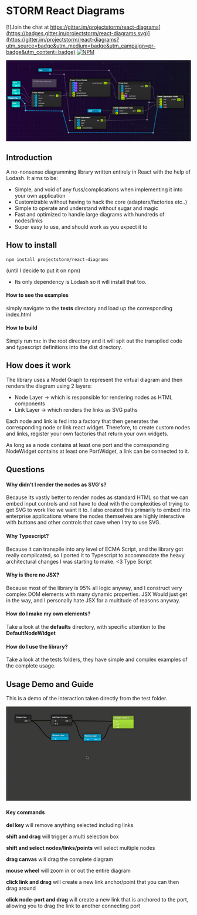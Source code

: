 # STORM React Diagrams

[![Join the chat at https://gitter.im/projectstorm/react-diagrams](https://badges.gitter.im/projectstorm/react-diagrams.svg)](https://gitter.im/projectstorm/react-diagrams?utm_source=badge&utm_medium=badge&utm_campaign=pr-badge&utm_content=badge)
[![NPM](https://nodei.co/npm/storm-react-diagrams.png?mini=true)](https://npmjs.org/package/storm-react-diagrams)

![Demo2](./demo2.png)

## Introduction

A no-nonsense diagramming library written entirely in React with the help of Lodash. It aims to be:

* Simple, and void of any fuss/complications when implementing it into your own application
* Customizable without having to hack the core (adapters/factories etc..)
* Simple to operate and understand without sugar and magic
* Fast and optimized to handle large diagrams with hundreds of nodes/links
* Super easy to use, and should work as you expect it to

## How to install

```
npm install projectstorm/react-diagrams
```

(until I decide to put it on npm)

* Its only dependency is Lodash so it will install that too.

#### How to see the examples

simply navigate to the __tests__ directory and load up the corresponding index.html

#### How to build

Simply run ```tsc``` in the root directory and it will spit out the transpiled code and typescript definitions
into the dist directory.


## How does it work

The library uses a Model Graph to represent the virtual diagram and then renders the diagram using
2 layers:
* Node Layer -> which is responsible for rendering nodes as HTML components
* Link Layer -> which renders the links as SVG paths

Each node and link is fed into a factory that then generates the corresponding node or link react widget.
Therefore, to create custom nodes and links, register your own factories that return your own widgets.

As long as a node contains at least one port and the corresponding NodeWidget contains at least one PortWidget,
a link can be connected to it.

## Questions

#### Why didn’t I render the nodes as SVG's?

Because its vastly better to render nodes as standard HTML so that we can embed input controls and not have
to deal with the complexities of trying to get SVG to work like we want it to. I also created this primarily to embed into
enterprise applications where the nodes themselves are highly interactive with buttons and other controls that cave when I try to use SVG.

#### Why Typescript?

Because it can transpile into any level of ECMA Script, and the library got really complicated, so I ported it to Typescript
to accommodate the heavy architectural changes I was starting to make. <3 Type Script

#### Why is there no JSX?

Because most of the library is 95% all logic anyway, and I construct very complex DOM elements with many dynamic properties. JSX
Would just get in the way, and I personally hate JSX for a multitude of reasons anyway.

#### How do I make my own elements?

Take a look at the __defaults__ directory, with specific attention to the __DefaultNodeWidget__

#### How do I use the library?

Take a look at the tests folders, they have simple and complex examples of the complete usage.

## Usage Demo and Guide

This is a demo of the interaction taken directly from the test folder.

![Demo](./demo.gif)

#### Key commands

__del key__ will remove anything selected including links

__shift and drag__ will trigger a multi selection box

__shift and select nodes/links/points__ will select multiple nodes

__drag canvas__ will drag the complete diagram

__mouse wheel__ will zoom in or out the entire diagram

__click link and drag__ will create a new link anchor/point that you can then drag around

__click node-port and drag__ will create a new link that is anchored to the port, allowing you
to drag the link to another connecting port
